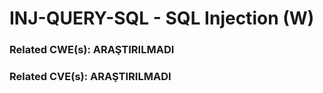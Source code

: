 # INJ-QUERY-SQL - SQL Injection (W)

### Related CWE(s): ARAŞTIRILMADI
### Related CVE(s): ARAŞTIRILMADI